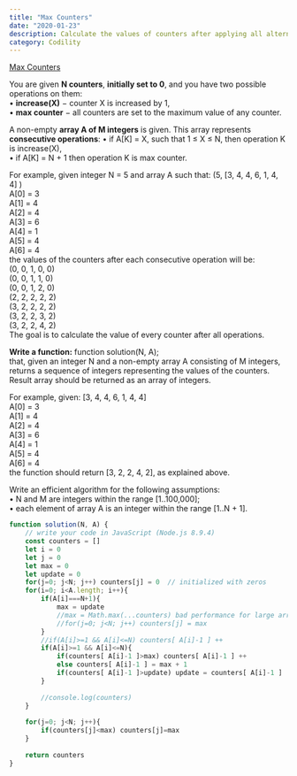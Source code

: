 ```yaml
---
title: "Max Counters"
date: "2020-01-23"
description: Calculate the values of counters after applying all alternating operations
category: Codility
---
```


[Max Counters](https://app.codility.com/programmers/lessons/4-counting_elements/max_counters/)

You are given **N counters**, **initially set to 0**, and you have two possible operations on them:  
•	**increase(X)** − counter X is increased by 1,   
•	**max counter** − all counters are set to the maximum value of any counter.   

A non-empty **array A of M integers** is given. This array represents **consecutive operations**:
•	if A\[K\] = X, such that 1 ≤ X ≤ N, then operation K is increase(X),  
•	if A\[K\] = N + 1 then operation K is max counter.  

For example, given integer N = 5 and array A such that: (5, \[3, 4, 4, 6, 1, 4, 4\] )  
A\[0\] = 3   
A\[1\] = 4   
A\[2\] = 4   
A\[3\] = 6   
A\[4\] = 1   
A\[5\] = 4   
A\[6\] = 4  
the values of the counters after each consecutive operation will be:  
(0, 0, 1, 0, 0)   
(0, 0, 1, 1, 0)   
(0, 0, 1, 2, 0)   
(2, 2, 2, 2, 2)   
(3, 2, 2, 2, 2)  
(3, 2, 2, 3, 2)   
(3, 2, 2, 4, 2)  
The goal is to calculate the value of every counter after all operations.  

**Write a function:**
function solution(N, A);  
that, given an integer N and a non-empty array A consisting of M integers, returns a sequence of integers representing the values of the counters. Result array should be returned as an array of integers.

For example, given: \[3, 4, 4, 6, 1, 4, 4\]  
A\[0\] = 3   
A\[1\] = 4   
A\[2\] = 4   
A\[3\] = 6   
A\[4\] = 1   
A\[5\] = 4   
A\[6\] = 4   
the function should return \[3, 2, 2, 4, 2\], as explained above.

Write an efficient algorithm for the following assumptions:  
•	N and M are integers within the range \[1..100,000\];  
•	each element of array A is an integer within the range \[1..N + 1\].  

```js
function solution(N, A) {
    // write your code in JavaScript (Node.js 8.9.4)
    const counters = []
    let i = 0
    let j = 0
    let max = 0
    let update = 0
    for(j=0; j<N; j++) counters[j] = 0  // initialized with zeros
    for(i=0; i<A.length; i++){
        if(A[i]===N+1){
            max = update
            //max = Math.max(...counters) bad performance for large array
            //for(j=0; j<N; j++) counters[j] = max
        }
        //if(A[i]>=1 && A[i]<=N) counters[ A[i]-1 ] ++
        if(A[i]>=1 && A[i]<=N){
            if(counters[ A[i]-1 ]>max) counters[ A[i]-1 ] ++
            else counters[ A[i]-1 ] = max + 1
            if(counters[ A[i]-1 ]>update) update = counters[ A[i]-1 ]
        }
        
        //console.log(counters)
    }
    
    for(j=0; j<N; j++){
        if(counters[j]<max) counters[j]=max
    }
    
    return counters
}
```
